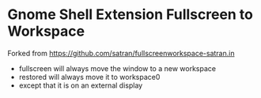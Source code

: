 # Gnome Shell Extension Fullscreen to Workspace

Forked from https://github.com/satran/fullscreenworkspace-satran.in

- fullscreen will always move the window to a new workspace
- restored will always move it to workspace0
- except that it is on an external display